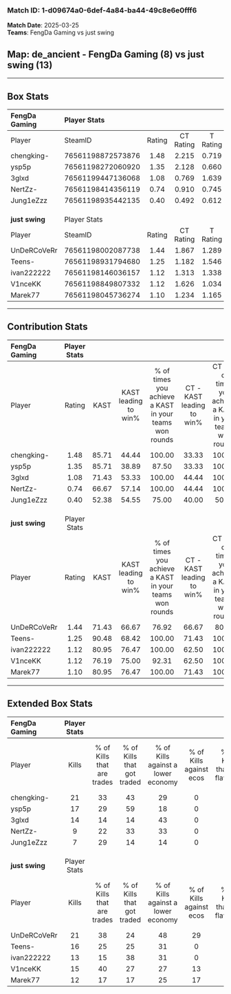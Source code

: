 ### Match ID: 1-d09674a0-6def-4a84-ba44-49c8e6e0fff6  
**Match Date**: 2025-03-25  
**Teams**: FengDa Gaming vs just swing  

## **Map**: de_ancient - FengDa Gaming (8) vs just swing (13)  
---  

## Box Stats  

| **FengDa Gaming** | Player Stats      |        |           |          |       |       |       |         |        |      |     |
| :- | :- | :-: | :-: | :-: | :-: | :-: | :-: | :-: | :-: | :-: | :-: |
| Player            | SteamID           | Rating | CT Rating | T Rating | KAST  |  ADR  | Kills | Assists | Deaths | K/D  | HS% |
| chengking-        | 76561198872573876 |  1.48  |   2.215   |  0.719   | 85.71 | 80.8  |  21   |    5    |   14   | 1.50 | 47  |
| ysp5p             | 76561198272060920 |  1.35  |   2.128   |  0.660   | 85.71 | 105.0 |  17   |    8    |   16   | 1.06 | 64  |
| 3glxd             | 76561199447136068 |  1.08  |   0.769   |  1.639   | 71.43 | 69.6  |  14   |    5    |   13   | 1.08 | 50  |
| NertZz-           | 76561198414356119 |  0.74  |   0.910   |  0.745   | 66.67 | 57.9  |   9   |    4    |   15   | 0.60 | 55  |
| Jung1eZzz         | 76561198935442135 |  0.40  |   0.492   |  0.612   | 52.38 | 42.7  |   7   |    3    |   19   | 0.37 | 71  |
|                   |                   |        |           |          |       |       |       |         |        |      |     |
|                   |                   |        |           |          |       |       |       |         |        |      |     |
|                   |                   |        |           |          |       |       |       |         |        |      |     |
| **just swing**    | Player Stats      |        |           |          |       |       |       |         |        |      |     |
| Player            | SteamID           | Rating | CT Rating | T Rating | KAST  |  ADR  | Kills | Assists | Deaths | K/D  | HS% |
| UnDeRCoVeRr       | 76561198002087738 |  1.44  |   1.867   |  1.289   | 71.43 | 101.9 |  21   |    5    |   14   | 1.50 | 47  |
| Teens-            | 76561198931794680 |  1.25  |   1.182   |  1.546   | 90.48 | 72.4  |  16   |    3    |   15   | 1.07 | 62  |
| ivan222222        | 76561198146036157 |  1.12  |   1.313   |  1.338   | 80.95 | 78.5  |  13   |    8    |   14   | 0.93 | 46  |
| V1nceKK           | 76561198849807332 |  1.12  |   1.626   |  1.034   | 76.19 | 66.3  |  15   |    5    |   14   | 1.07 | 40  |
| Marek77           | 76561198045736274 |  1.10  |   1.234   |  1.165   | 80.95 | 66.0  |  12   |    5    |   11   | 1.09 | 41  |
---  

## Contribution Stats  

| **FengDa Gaming** | Player Stats |       |                      |                                                        |                           |                                                             |                          |                                                            |
| :- | :-: | :-: | :-: | :-: | :-: | :-: | :-: | :-: |
| Player            |    Rating    | KAST  | KAST leading to win% | % of times you achieve a KAST in your teams won rounds | CT - KAST leading to win% | CT - % of times you achieve a KAST in your teams won rounds | T - KAST leading to win% | T - % of times you achieve a KAST in your teams won rounds |
| chengking-        |     1.48     | 85.71 |        44.44         |                         100.00                         |           33.33           |                           100.00                            |          66.67           |                           100.00                           |
| ysp5p             |     1.35     | 85.71 |        38.89         |                         87.50                          |           33.33           |                           100.00                            |          50.00           |                           75.00                            |
| 3glxd             |     1.08     | 71.43 |        53.33         |                         100.00                         |           44.44           |                           100.00                            |          66.67           |                           100.00                           |
| NertZz-           |     0.74     | 66.67 |        57.14         |                         100.00                         |           44.44           |                           100.00                            |          80.00           |                           100.00                           |
| Jung1eZzz         |     0.40     | 52.38 |        54.55         |                         75.00                          |           40.00           |                            50.00                            |          66.67           |                           100.00                           |
|                   |              |       |                      |                                                        |                           |                                                             |                          |                                                            |
|                   |              |       |                      |                                                        |                           |                                                             |                          |                                                            |
|                   |              |       |                      |                                                        |                           |                                                             |                          |                                                            |
| **just swing**    | Player Stats |       |                      |                                                        |                           |                                                             |                          |                                                            |
| Player            |    Rating    | KAST  | KAST leading to win% | % of times you achieve a KAST in your teams won rounds | CT - KAST leading to win% | CT - % of times you achieve a KAST in your teams won rounds | T - KAST leading to win% | T - % of times you achieve a KAST in your teams won rounds |
| UnDeRCoVeRr       |     1.44     | 71.43 |        66.67         |                         76.92                          |           66.67           |                            80.00                            |          66.67           |                           75.00                            |
| Teens-            |     1.25     | 90.48 |        68.42         |                         100.00                         |           71.43           |                           100.00                            |          66.67           |                           100.00                           |
| ivan222222        |     1.12     | 80.95 |        76.47         |                         100.00                         |           62.50           |                           100.00                            |          88.89           |                           100.00                           |
| V1nceKK           |     1.12     | 76.19 |        75.00         |                         92.31                          |           62.50           |                           100.00                            |          87.50           |                           87.50                            |
| Marek77           |     1.10     | 80.95 |        76.47         |                         100.00                         |           71.43           |                           100.00                            |          80.00           |                           100.00                           |
---  

## Extended Box Stats  

| **FengDa Gaming** | Player Stats |                            |                            |                                    |                         |                              |                                 |        |                             |                                     |                          |                               |                            |
| :- | :-: | :-: | :-: | :-: | :-: | :-: | :-: | :-: | :-: | :-: | :-: | :-: | :-: |
| Player            |    Kills     | % of Kills that are trades | % of Kills that got traded | % of Kills against a lower economy | % of Kills against ecos | % of Kills that are flawless | % of Kills that are close duels | Deaths | % of Deaths that get traded | % of Deaths against a lower economy | % of Deaths against ecos | % of Deaths that are flawless | % of Deaths that are close |
| chengking-        |      21      |             33             |             43             |                 29                 |            0            |              76              |                5                |   14   |             29              |                 21                  |            0             |              71               |             0              |
| ysp5p             |      17      |             29             |             59             |                 18                 |            0            |              65              |                6                |   16   |             31              |                 31                  |            0             |              44               |             19             |
| 3glxd             |      14      |             14             |             14             |                 43                 |            0            |              86              |                0                |   13   |             23              |                 23                  |            0             |              69               |             0              |
| NertZz-           |      9       |             22             |             33             |                 33                 |            0            |              67              |                0                |   15   |             20              |                 27                  |            0             |              60               |             13             |
| Jung1eZzz         |      7       |             29             |             14             |                 14                 |            0            |              14              |               14                |   19   |             26              |                 26                  |            0             |              47               |             0              |
|                   |              |                            |                            |                                    |                         |                              |                                 |        |                             |                                     |                          |                               |                            |
|                   |              |                            |                            |                                    |                         |                              |                                 |        |                             |                                     |                          |                               |                            |
|                   |              |                            |                            |                                    |                         |                              |                                 |        |                             |                                     |                          |                               |                            |
| **just swing**    | Player Stats |                            |                            |                                    |                         |                              |                                 |        |                             |                                     |                          |                               |                            |
| Player            |    Kills     | % of Kills that are trades | % of Kills that got traded | % of Kills against a lower economy | % of Kills against ecos | % of Kills that are flawless | % of Kills that are close duels | Deaths | % of Deaths that get traded | % of Deaths against a lower economy | % of Deaths against ecos | % of Deaths that are flawless | % of Deaths that are close |
| UnDeRCoVeRr       |      21      |             38             |             24             |                 48                 |           29            |              67              |                0                |   14   |             21              |                 29                  |            7             |              64               |             0              |
| Teens-            |      16      |             25             |             25             |                 31                 |            0            |              44              |                6                |   15   |             33              |                 40                  |            7             |              67               |             0              |
| ivan222222        |      13      |             15             |             38             |                 31                 |            0            |              54              |               15                |   14   |             50              |                 29                  |            7             |              64               |             7              |
| V1nceKK           |      15      |             40             |             27             |                 27                 |           13            |              67              |                7                |   14   |             50              |                 43                  |            7             |              79               |             7              |
| Marek77           |      12      |             17             |             17             |                 25                 |           17            |              33              |                8                |   11   |             27              |                 27                  |            0             |              73               |             9              |
